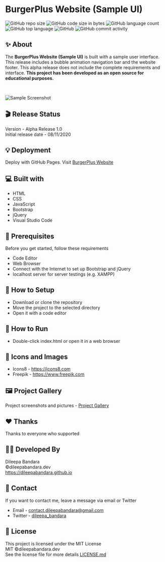 # BurgerPlus Website (Sample UI)

![GitHub repo size](https://img.shields.io/github/repo-size/dileepabandara/burgerplus_web?color=red&label=repository%20size)
![GitHub code size in bytes](https://img.shields.io/github/languages/code-size/dileepabandara/burgerplus_web?color=red)
![GitHub language count](https://img.shields.io/github/languages/count/dileepabandara/burgerplus_web)
![GitHub top language](https://img.shields.io/github/languages/top/dileepabandara/burgerplus_web)
![GitHub](https://img.shields.io/github/license/dileepabandara/burgerplus_web?color=yellow)
![GitHub commit activity](https://img.shields.io/github/commit-activity/m/dileepabandara/burgerplus_web?color=brightgreen&label=commits)

## ✨ About

The **BurgerPlus Website (Sample UI)** is built with a sample user interface. This release includes a bubble animation navigation bar and the website footer. This alpha release does not include the complete requirements and interface. **This project has been developed as an open source for educational purposes.**

<br>

![Sample Screenshot](https://dileepabandara.github.io/public-images/projects/burgerplus-web-preview.png)

## 🎬 Release Status

Version - Alpha Release 1.0  
Initial release date - 08/11/2020

## 💡 Deployment

Deploy with GitHub Pages. Visit [BurgerPlus Website](https://dileepabandara.github.io/burgerplus_web/)

## 💻 Built with

- HTML
- CSS
- JavaScript
- Bootstrap
- jQuery
- Visual Studio Code

## 📌 Prerequisites

Before you get started, follow these requirements

- Code Editor
- Web Browser
- Connect with the Internet to set up Bootstrap and jQuery
- localhost server for server testings (e.g. XAMPP)

## 🍃 How to Setup

- Download or clone the repository
- Move the project to the selected directory
- Open it with a code editor

## 🚀 How to Run

- Double-click index.html or open it in a web browser

## 📸 Icons and Images

- Icons8 - https://icons8.com
- Freepik - https://www.freepik.com

## 🖼️ Project Gallery

Project screenshots and pictures - [Project Gallery](https://dileepabandara.github.io/project-gallery)

## ❤️ Thanks

Thanks to everyone who supported

## 👨‍💻 Developed By

Dileepa Bandara  
©dileepabandara.dev  
https://dileepabandara.github.io

## 💬 Contact

If you want to contact me, leave a message via email or Twitter

- Email - <contact.dileepabandara@gmail.com>
- Twitter - [dileepa_bandara](https://twitter.com/dileepa_bandara)

## 📜 License

This project is licensed under the MIT License  
MIT ©dileepabandara.dev  
See the license file for more details [LICENSE.md](https://github.com/dileepabandara/burgerplus_web/blob/main/LICENSE)

